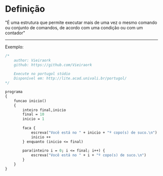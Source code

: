 # Definição

"É uma estrutura que permite executar mais de uma vez o mesmo comando ou conjunto de comandos, de acordo com uma condição ou com um contador"

----

Exemplo:

```protobuf
/*
	author: Vieiraork
	github: https://github.com/Vieiraork
	
	Execute no portugol stúdio
	Disponível em: http://lite.acad.univali.br/portugol/
*/

programa
{
	funcao inicio()
	{
		inteiro final,inicio
		final = 10
		inicio = 1
		
		faca {
			escreva("Você está no " + inicio + "º copo(s) de suco.\n")
			inicio ++
		} enquanto (inicio <= final)
		
		para(inteiro i = 0; i <= final; i++) {
			escreva("Você está no " + i + "º copo(s) de suco.\n")
		}
	}
}
```

[comment]: <> "Exemplo de estrutura de repetição em imagem"